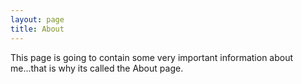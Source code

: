 ```yaml
---
layout: page
title: About
---
```


This page is going to contain some very important information about me...that is why its called the About page.
